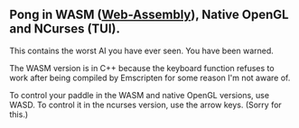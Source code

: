 ## Pong in WASM ([Web-Assembly](https://webassembly.org/)), Native OpenGL and NCurses (TUI).

This contains the worst AI you have ever seen. You have been warned.

The WASM version is in C++ because the keyboard function refuses to work after being compiled by Emscripten for some reason I'm not aware of.

To control your paddle in the WASM and native OpenGL versions, use WASD. To control it in the ncurses version, use the arrow keys. (Sorry for this.)
